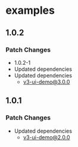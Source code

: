 # examples

## 1.0.2

### Patch Changes

- 1.0.2-1
- Updated dependencies
- Updated dependencies
  - v3-ui-demo@3.0.0

## 1.0.1

### Patch Changes

- Updated dependencies
  - v3-ui-demo@2.0.0
